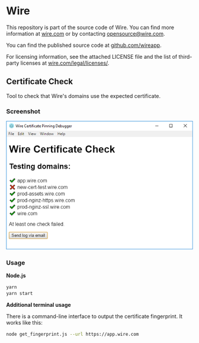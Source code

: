 # Wire

This repository is part of the source code of Wire. You can find more information at [wire.com](https://wire.com) or by contacting opensource@wire.com.

You can find the published source code at [github.com/wireapp](https://github.com/wireapp).

For licensing information, see the attached LICENSE file and the list of third-party licenses at [wire.com/legal/licenses/](https://wire.com/legal/licenses/).

## Certificate Check

Tool to check that Wire's domains use the expected certificate.

### Screenshot

![Screenshot](./preview.png)

### Usage

**Node.js**

```bash
yarn
yarn start
```

**Additional terminal usage**

There is a command-line interface to output the certificate fingerprint. It works like this:

```bash
node get_fingerprint.js --url https://app.wire.com
```
